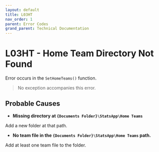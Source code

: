 ```yaml
---
layout: default
title: L03HT
nav_order: 1
parent: Error Codes
grand_parent: Technical Documentation
---
```


# L03HT - Home Team Directory Not Found

Error occurs in the `SetHomeTeams()` function.

> No exception accompanies this error.

## Probable Causes

- **Missing directory at `{Documents Folder}\StatsApp\Home Teams`**

Add a new folder at that path.

- **No team file in the `{Documents Folder}\StatsApp\Home Teams` path.**

Add at least one team file to the folder.

